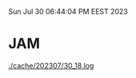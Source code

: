 Sun Jul 30 06:44:04 PM EEST 2023
# JAM
<a href='./cache/202307/30_18.log'>./cache/202307/30_18.log</a>
